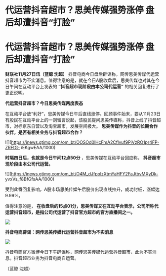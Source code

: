 # 代运营抖音超市？思美传媒强势涨停 盘后却遭抖音“打脸”

# 代运营抖音超市？思美传媒强势涨停 盘后却遭抖音“打脸”

**财联社11月27日讯（蓝鲸 沈超）**
抖音电商今日盘后辟谣称，网传思美传媒代运营抖音超市为不实消息。值得注意的是，就在今日A股收盘后，思美传媒也对其在今日午间在互动平台上发表的
**“抖音超市现阶段由本公司代运营”** 的相关回复进行了更正说明。

**代运营抖音超市？今日思美传媒两度表态**

在互动平台放“利好”，思美传媒今日午后直线涨停。回顾事件始末，要从11月23日有股民在互动平台上的一则留言说起，该股民提问思美传媒称，抖音上线了抖音超市，对标京东自营以及淘宝超市，发展空间极大。
**思美传媒作为抖音的长期合作伙伴，是否有相关业务与抖音超市合作？**

![](https://inews.gtimg.com/om_bt/OOSOd0lHcFmA2Cflvuf9PiVzRO1pr4FP-ZRFtG-
iEKgwEAA/1000)

**时隔四日后，也就是今日午间12点50分** ，思美传媒在互动平台回应称， **抖音超市现阶段由本公司代运营。**

![](https://inews.gtimg.com/om_bt/O4M_dJfpolzXtmYaHFY2FaJtbvMXyDk-
yvxVs_f8BfGfsAA/1000)

受到此番回复影响，A股市场思美传媒午后股价出现直线拉升，成功封板，涨幅达9.99%。

值得注意的是， **在收盘后的15点01分，思美传媒又在互动平台表示，公司所称代运营抖音超市，是指公司代运营了抖音官方超市的官方直播间之一。**

![](https://inews.gtimg.com/om_bt/OiXfimsprU1KGmo9M1qZEOqi_TI49DQu9zpM0EYz4x7lcAA/1000)

**抖音电商辟谣：网传思美传媒代运营抖音超市为不实消息**

![](https://inews.gtimg.com/om_bt/O06lNyLXm9i0gwh_2bHOEgFVGCvZfcAOQmVWD7xnSFkLYAA/1000)

抖音电商官方微博今日下午辟谣称，网传思美传媒代运营抖音超市，此为不实消息。抖音超市业务为抖音电商自运营。

（蓝鲸 沈超）


